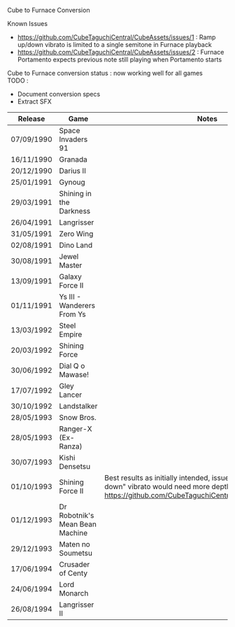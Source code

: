 

Cube to Furnace Conversion

Known Issues
- https://github.com/CubeTaguchiCentral/CubeAssets/issues/1 : Ramp up/down vibrato is limited to a single semitone in Furnace playback
- https://github.com/CubeTaguchiCentral/CubeAssets/issues/2 : Furnace Portamento expects previous note still playing when Portamento starts

Cube to Furnace conversion status : now working well for all games  
TODO : 
- Document conversion specs
- Extract SFX

| Release    | Game                            | Notes                                                                                                           |
| ---------- | ------------------------------- | --------------------------------------------------------------------------------------------------------------- |
| 07/09/1990 | Space Invaders 91               |                                                                                                                 |
| 16/11/1990 | Granada                         |                                                                                                                 |
| 20/12/1990 | Darius II                       |                                                                                                                 |
| 25/01/1991 | Gynoug                          |                                                                                                                 |
| 29/03/1991 | Shining in the Darkness         |                                                                                                                 |
| 26/04/1991 | Langrisser                      |                                                                                                                 |
| 31/05/1991 | Zero Wing                       |                                                                                                                 |
| 02/08/1991 | Dino Land                       |                                                                                                                 |
| 30/08/1991 | Jewel Master                    |                                                                                                                 |
| 13/09/1991 | Galaxy Force II                 |                                                                                                                 |
| 01/11/1991 | Ys III - Wanderers From Ys      |                                                                                                                 |
| 13/03/1992 | Steel Empire                    |                                                                                                                 |
| 20/03/1992 | Shining Force                   |                                                                                                                 |
| 30/06/1992 | Dial Q o Mawase!                |                                                                                                                 |
| 17/07/1992 | Gley Lancer                     |                                                                                                                 |
| 30/10/1992 | Landstalker                     |                                                                                                                 |
| 28/05/1993 | Snow Bros.                      |                                                                                                                 |
| 28/05/1993 | Ranger-X (Ex-Ranza)             |                                                                                                                 |
| 30/07/1993 | Kishi Densetsu                  |                                                                                                                 |
| 01/10/1993 | Shining Force II                | Best results as initially intended, issue in b0/s10 : "ramp down" vibrato would need more depth than a semitone (see https://github.com/CubeTaguchiCentral/CubeAssets/issues/1) |
| 01/12/1993 | Dr Robotnik's Mean Bean Machine |                                                                                                                 |
| 29/12/1993 | Maten no Soumetsu               |                                                                                                                 |
| 17/06/1994 | Crusader of Centy               |                                                                                                                 |
| 24/06/1994 | Lord Monarch                    |                                                                                                                 |
| 26/08/1994 | Langrisser II                   |                                                                                                                 |
